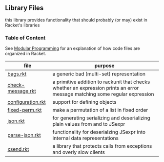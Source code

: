 ## Library Files 

this library provides functionality that should probably (or may) exist in Racket's libraries	 	    

### Table of Content


See [Modular Programming](https://felleisen.org/matthias/Thoughts/Modular_Programming.html)
for an explanation of how code files are organized in Racket.

| file | purpose |
|--------------------- | ------- |
| [bags.rkt](bags.rkt) | a generic bad (multi-set) representation | 
| [check-message.rkt](check-message.rkt) | a primitive addition to rackunit that checks whether an expression prints an error message matching some regular expression | 
| [configuration.rkt](configuration.rkt) | support for defining objects | 
| [fixed-perm.rkt](fixed-perm.rkt) | make a permutation of a list in fixed order | 
| [json.rkt](json.rkt) | for generating serializing and deserializing plain values from and to JSexpr | 
| [parse-json.rkt](parse-json.rkt) | functionality for deserialzing JSexpr into internal data representations | 
| [xsend.rkt](xsend.rkt) | a library that protects calls from exceptions and overly slow clients | 

